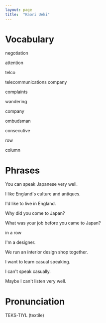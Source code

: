 ```yaml
---
layout: page
title:  "Kaori Ueki"
---
```


Vocabulary
==========
negotiation

attention

telco

telecommunications company

complaints

wandering

company

ombudsman

consecutive

row

column


Phrases
=======
You can speak Japanese very well.

I like England's culture and antiques.

I'd like to live in England.

Why did you come to Japan?

What was your job before you came to Japan?

in a row

I'm a designer.

We run an interior design shop together.

I want to learn casual speaking.

I can't speak casually.

Maybe I can't listen very well.



Pronunciation
=============
TEKS-TIYL (textile)